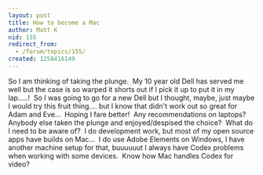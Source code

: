 ```yaml
---
layout: post
title: How to become a Mac
author: Matt K
nid: 155
redirect_from:
  - /forum/topics/155/
created: 1258416149
---
```

<p>So I am thinking of taking the plunge.&nbsp; My 10 year old Dell has served me well but the case is so warped it shorts out if I pick it up to put it in my lap.....!&nbsp; So I was going to go for a new Dell but I&nbsp;thought, maybe, just maybe I would try this fruit thing.... but I know that didn't work out so great for Adam and Eve...&nbsp; Hoping I&nbsp;fare better!&nbsp; Any recommendations on laptops?&nbsp; Anybody else taken the plunge and enjoyed/despised the choice?&nbsp; What do I need to be aware of?&nbsp; I do development work, but most of my open source apps have builds on Mac...&nbsp; I do use Adobe Elements on Windows, I&nbsp;have another machine setup for that, buuuuuut I&nbsp;always have Codex problems when working with some devices.&nbsp; Know how Mac handles Codex for video?&nbsp; </p>
